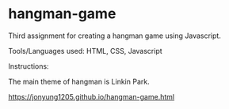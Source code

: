 # hangman-game

Third assignment for creating a hangman game using Javascript.

Tools/Languages used: HTML, CSS, Javascript

Instructions:

The main theme of hangman is Linkin Park. 

https://jonyung1205.github.io/hangman-game.html
